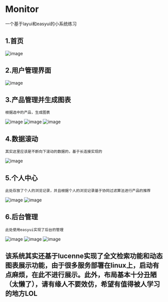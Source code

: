 # Monitor
一个基于layui和easyui的小系统练习
## 1.首页

![image](https://github.com/whl6785968/Monitor/blob/master/layuiPic/index.png)
## 2.用户管理界面
![image](https://github.com/whl6785968/Monitor/blob/master/layuiPic/userMana.png)
## 3.产品管理并生成图表
    根据选中的产品，生成图表
![image](https://github.com/whl6785968/Monitor/blob/master/layuiPic/chart.png)
![image](https://github.com/whl6785968/Monitor/blob/master/layuiPic/chart2.png)
![image](https://github.com/whl6785968/Monitor/blob/master/layuiPic/chart3.png)
## 4.数据滚动
    其实这里应该是不断向下滚动的数据的，基于长连接实现的
![image](https://github.com/whl6785968/Monitor/blob/master/layuiPic/dynamicChart.png)
## 5.个人中心
    此处存放了个人的浏览记录，并且根据个人的浏览记录基于协同过滤算法进行产品的推荐
![image](https://github.com/whl6785968/Monitor/blob/master/layuiPic/user.png)
![image](https://github.com/whl6785968/Monitor/blob/master/layuiPic/concurrent.png)
## 6.后台管理
    此处使用easyui实现了后台的管理
![image](https://github.com/whl6785968/Monitor/blob/master/layuiPic/backStage1.png)
![image](https://github.com/whl6785968/Monitor/blob/master/layuiPic/backStage2.png)
![image](https://github.com/whl6785968/Monitor/blob/master/layuiPic/backStage3.png)

## 该系统其实还基于lucenne实现了全文检索功能和动态图表展示功能，由于很多服务部署在linux上，启动有点麻烦，在此不进行展示。此外，布局基本十分丑陋（太懒了），请有缘人不要效仿，希望有值得被人学习的地方LOL
